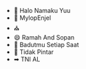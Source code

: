 - 👋 Halo Namaku Yuu
- 💞️ MylopEnjel
- ⛪
- 😄 Ramah And Sopan
- 🤡 Badutmu Setiap Saat
- 🧠 Tidak Pintar
- ➡  TNI AL

<!---
Yuu-web-spec/Yuu-web-spec is a ✨ special ✨ repository because its `README.md` (this file) appears on your GitHub profile.
You can click the Preview link to take a look at your changes.
--->
